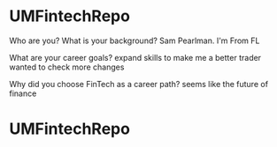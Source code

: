 # UMFintechRepo
Who are you? What is your background?
Sam Pearlman.  I'm From FL

What are your career goals?
expand skills to make me a better trader
wanted to check more changes

Why did you choose FinTech as a career path?
seems like the future of finance
# UMFintechRepo
